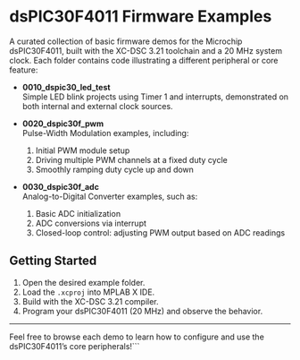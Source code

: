 # dsPIC30F4011 Firmware Examples

A curated collection of basic firmware demos for the Microchip dsPIC30F4011, built with the XC-DSC 3.21 toolchain and a 20 MHz system clock. Each folder contains code illustrating a different peripheral or core feature:

- **0010_dspic30_led_test**  
  Simple LED blink projects using Timer 1 and interrupts, demonstrated on both internal and external clock sources.

- **0020_dspic30f_pwm**  
  Pulse-Width Modulation examples, including:  
  1. Initial PWM module setup  
  2. Driving multiple PWM channels at a fixed duty cycle  
  3. Smoothly ramping duty cycle up and down

- **0030_dspic30f_adc**  
  Analog-to-Digital Converter examples, such as:  
  1. Basic ADC initialization  
  2. ADC conversions via interrupt  
  3. Closed-loop control: adjusting PWM output based on ADC readings

## Getting Started

1. Open the desired example folder.  
2. Load the `.xcproj` into MPLAB X IDE.  
3. Build with the XC-DSC 3.21 compiler.  
4. Program your dsPIC30F4011 (20 MHz) and observe the behavior.

---

Feel free to browse each demo to learn how to configure and use the dsPIC30F4011’s core peripherals!```
